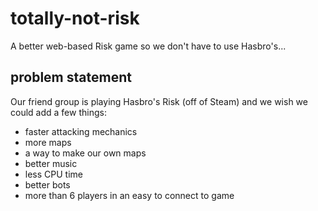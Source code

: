 # totally-not-risk
A better web-based Risk game so we don't have to use Hasbro's...

## problem statement
Our friend group is playing Hasbro's Risk (off of Steam) and we wish we could add a few things:
- faster attacking mechanics
- more maps
- a way to make our own maps
- better music
- less CPU time
- better bots
- more than 6 players in an easy to connect to game
